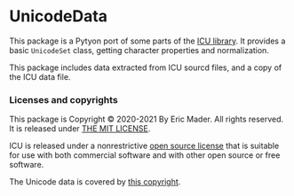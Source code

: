 # UnicodeData
This package is a Pytyon port of some parts of the [ICU library](http://site.icu-project.org). It provides
a basic `UnicodeSet` class, getting character properties and normalization.

This package includes data extracted from ICU sourcd files, and a copy of the ICU data file.

### Licenses and copyrights
This package is Copyright © 2020-2021 By Eric Mader. All rights reserved. It is released under [THE MIT LICENSE](https://opensource.org/licenses/MIT).

ICU is released under a nonrestrictive [open source license](http://www.unicode.org/copyright.html#License) that is suitable for use with both commercial software and with other open source or free software.

The Unicode data is covered by [this copyright](http://www.unicode.org/copyright.html).